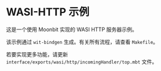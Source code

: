 # WASI-HTTP 示例

这是一个使用 Moonbit 实现的 WASI HTTP 服务器示例。

该示例通过 `wit-bindgen` 生成。有关所有流程，请查看 `Makefile`。

若要实现更多功能，请更新 `interface/exports/wasi/http/incomingHandler/top.mbt` 文件。
